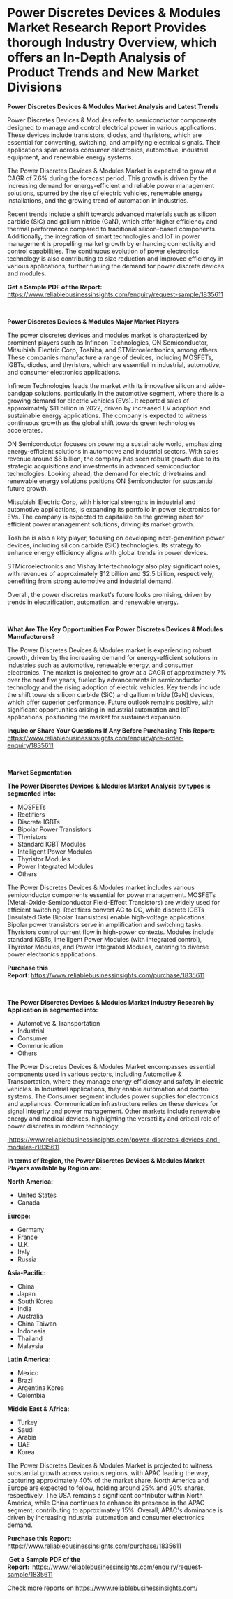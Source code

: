 <p><h1>Power Discretes Devices & Modules Market Research Report Provides thorough Industry Overview, which offers an In-Depth Analysis of Product Trends and New Market Divisions</h1></p><p><strong>Power Discretes Devices & Modules Market Analysis and Latest Trends</strong></p>
<p><p>Power Discretes Devices & Modules refer to semiconductor components designed to manage and control electrical power in various applications. These devices include transistors, diodes, and thyristors, which are essential for converting, switching, and amplifying electrical signals. Their applications span across consumer electronics, automotive, industrial equipment, and renewable energy systems.</p><p>The Power Discretes Devices & Modules Market is expected to grow at a CAGR of 7.6% during the forecast period. This growth is driven by the increasing demand for energy-efficient and reliable power management solutions, spurred by the rise of electric vehicles, renewable energy installations, and the growing trend of automation in industries. </p><p>Recent trends include a shift towards advanced materials such as silicon carbide (SiC) and gallium nitride (GaN), which offer higher efficiency and thermal performance compared to traditional silicon-based components. Additionally, the integration of smart technologies and IoT in power management is propelling market growth by enhancing connectivity and control capabilities. The continuous evolution of power electronics technology is also contributing to size reduction and improved efficiency in various applications, further fueling the demand for power discrete devices and modules.</p></p>
<p><strong>Get a Sample PDF of the Report:&nbsp;</strong> <a href="https://www.reliablebusinessinsights.com/enquiry/request-sample/1835611?utm_campaign=75&utm_medium=2&utm_source=Github&utm_content=ia&utm_term=31122024&utm_id=power-discretes-devices-modules">https://www.reliablebusinessinsights.com/enquiry/request-sample/1835611</a></p>
<p>&nbsp;</p>
<p><strong>Power Discretes Devices & Modules Major Market Players</strong></p>
<p><p>The power discretes devices and modules market is characterized by prominent players such as Infineon Technologies, ON Semiconductor, Mitsubishi Electric Corp, Toshiba, and STMicroelectronics, among others. These companies manufacture a range of devices, including MOSFETs, IGBTs, diodes, and thyristors, which are essential in industrial, automotive, and consumer electronics applications.</p><p>Infineon Technologies leads the market with its innovative silicon and wide-bandgap solutions, particularly in the automotive segment, where there is a growing demand for electric vehicles (EVs). It reported sales of approximately $11 billion in 2022, driven by increased EV adoption and sustainable energy applications. The company is expected to witness continuous growth as the global shift towards green technologies accelerates.</p><p>ON Semiconductor focuses on powering a sustainable world, emphasizing energy-efficient solutions in automotive and industrial sectors. With sales revenue around $6 billion, the company has seen robust growth due to its strategic acquisitions and investments in advanced semiconductor technologies. Looking ahead, the demand for electric drivetrains and renewable energy solutions positions ON Semiconductor for substantial future growth.</p><p>Mitsubishi Electric Corp, with historical strengths in industrial and automotive applications, is expanding its portfolio in power electronics for EVs. The company is expected to capitalize on the growing need for efficient power management solutions, driving its market growth.</p><p>Toshiba is also a key player, focusing on developing next-generation power devices, including silicon carbide (SiC) technologies. Its strategy to enhance energy efficiency aligns with global trends in power devices.</p><p>STMicroelectronics and Vishay Intertechnology also play significant roles, with revenues of approximately $12 billion and $2.5 billion, respectively, benefiting from strong automotive and industrial demand.</p><p>Overall, the power discretes market's future looks promising, driven by trends in electrification, automation, and renewable energy.</p></p>
<p>&nbsp;</p>
<p><strong>What Are The Key Opportunities For Power Discretes Devices & Modules Manufacturers?</strong></p>
<p><p>The Power Discretes Devices & Modules market is experiencing robust growth, driven by the increasing demand for energy-efficient solutions in industries such as automotive, renewable energy, and consumer electronics. The market is projected to grow at a CAGR of approximately 7% over the next five years, fueled by advancements in semiconductor technology and the rising adoption of electric vehicles. Key trends include the shift towards silicon carbide (SiC) and gallium nitride (GaN) devices, which offer superior performance. Future outlook remains positive, with significant opportunities arising in industrial automation and IoT applications, positioning the market for sustained expansion.</p></p>
<p><strong>Inquire or Share Your Questions If Any Before Purchasing This Report:</strong> <a href="https://www.reliablebusinessinsights.com/enquiry/pre-order-enquiry/1835611?utm_campaign=75&utm_medium=2&utm_source=Github&utm_content=ia&utm_term=31122024&utm_id=power-discretes-devices-modules">https://www.reliablebusinessinsights.com/enquiry/pre-order-enquiry/1835611</a></p>
<p>&nbsp;</p>
<p><strong>Market Segmentation</strong></p>
<p><strong>The Power Discretes Devices & Modules Market Analysis by types is segmented into:</strong></p>
<p><ul><li>MOSFETs</li><li>Rectifiers</li><li>Discrete IGBTs</li><li>Bipolar Power Transistors</li><li>Thyristors</li><li>Standard IGBT Modules</li><li>Intelligent Power Modules</li><li>Thyristor Modules</li><li>Power Integrated Modules</li><li>Others</li></ul></p>
<p><p>The Power Discretes Devices & Modules market includes various semiconductor components essential for power management. MOSFETs (Metal-Oxide-Semiconductor Field-Effect Transistors) are widely used for efficient switching. Rectifiers convert AC to DC, while discrete IGBTs (Insulated Gate Bipolar Transistors) enable high-voltage applications. Bipolar power transistors serve in amplification and switching tasks. Thyristors control current flow in high-power contexts. Modules include standard IGBTs, Intelligent Power Modules (with integrated control), Thyristor Modules, and Power Integrated Modules, catering to diverse power electronics applications.</p></p>
<p><strong>Purchase this Report:&nbsp;</strong><a href="https://www.reliablebusinessinsights.com/purchase/1835611?utm_campaign=75&utm_medium=2&utm_source=Github&utm_content=ia&utm_term=31122024&utm_id=power-discretes-devices-modules">https://www.reliablebusinessinsights.com/purchase/1835611</a></p>
<p>&nbsp;</p>
<p><strong>The Power Discretes Devices & Modules Market Industry Research by Application is segmented into:</strong></p>
<p><ul><li>Automotive & Transportation</li><li>Industrial</li><li>Consumer</li><li>Communication</li><li>Others</li></ul></p>
<p><p>The Power Discretes Devices & Modules Market encompasses essential components used in various sectors, including Automotive & Transportation, where they manage energy efficiency and safety in electric vehicles. In Industrial applications, they enable automation and control systems. The Consumer segment includes power supplies for electronics and appliances. Communication infrastructure relies on these devices for signal integrity and power management. Other markets include renewable energy and medical devices, highlighting the versatility and critical role of power discretes in modern technology.</p></p>
<p><a href="https://www.reliablebusinessinsights.com/power-discretes-devices-and-modules-r1835611?utm_campaign=75&utm_medium=2&utm_source=Github&utm_content=ia&utm_term=31122024&utm_id=power-discretes-devices-modules">&nbsp;https://www.reliablebusinessinsights.com/power-discretes-devices-and-modules-r1835611</a></p>
<p><strong>In terms of Region, the Power Discretes Devices & Modules Market Players available by Region are:</strong></p>
<p>
    <p> <strong> North America: </strong>
        <ul>
            <li>United States</li>
            <li>Canada</li>
        </ul>
        </p> 
    <p> <strong> Europe: </strong>
        <ul>
            <li>Germany</li>
            <li>France</li>
            <li>U.K.</li>
            <li>Italy</li>
            <li>Russia</li>
        </ul>
        </p> 
    <p> <strong> Asia-Pacific: </strong>
        <ul>
            <li>China</li>
            <li>Japan</li>
            <li>South Korea</li>
            <li>India</li>
            <li>Australia</li>
            <li>China Taiwan</li>
            <li>Indonesia</li>
            <li>Thailand</li>
            <li>Malaysia</li>
        </ul>
        </p> 
    <p> <strong> Latin America: </strong>
        <ul>
            <li>Mexico</li>
            <li>Brazil</li>
            <li>Argentina Korea</li>
            <li>Colombia</li>
        </ul>
        </p> 
    <p> <strong> Middle East & Africa: </strong>
        <ul>
            <li>Turkey</li>
            <li>Saudi</li>
            <li>Arabia</li>
            <li>UAE</li>
            <li>Korea</li>
        </ul>
    </p>
    </p>
<p><p>The Power Discretes Devices & Modules Market is projected to witness substantial growth across various regions, with APAC leading the way, capturing approximately 40% of the market share. North America and Europe are expected to follow, holding around 25% and 20% shares, respectively. The USA remains a significant contributor within North America, while China continues to enhance its presence in the APAC segment, contributing to approximately 15%. Overall, APAC's dominance is driven by increasing industrial automation and consumer electronics demand.</p></p>
<p><strong>Purchase this Report: </strong><a href="https://www.reliablebusinessinsights.com/purchase/1835611?utm_campaign=75&utm_medium=2&utm_source=Github&utm_content=ia&utm_term=31122024&utm_id=power-discretes-devices-modules">https://www.reliablebusinessinsights.com/purchase/1835611</a></p>
<p>&nbsp;<strong>Get a Sample PDF of the Report:&nbsp;&nbsp;</strong><a href="https://www.reliablebusinessinsights.com/enquiry/request-sample/1835611?utm_campaign=75&utm_medium=2&utm_source=Github&utm_content=ia&utm_term=31122024&utm_id=power-discretes-devices-modules">https://www.reliablebusinessinsights.com/enquiry/request-sample/1835611</a></p>
<p><strong></strong></p>
<p>Check more reports on <a href="https://www.reliablebusinessinsights.com/?utm_campaign=75&utm_medium=2&utm_source=Github&utm_content=ia&utm_term=31122024&utm_id=power-discretes-devices-modules">https://www.reliablebusinessinsights.com/</a></p>
